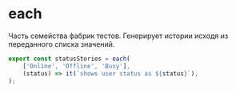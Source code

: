 # each

Часть семейства фабрик тестов. Генерирует истории исходя из переданного списка значений.

```ts
export const statusStories = each(
    ['Online', 'Offline', 'Busy'],
    (status) => it(`shows user status as ${status}`),
);
```